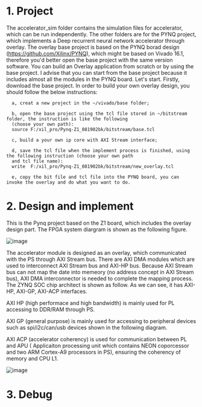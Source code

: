 # 1. Project 

   The accelerator_sim folder contains the simulation files for accelerator, which can be run independently.
   The other folders are for the PYNQ project, which implements a Deep recurrent neural network accelerator
   through overlay. The overlay base project is based on the PYNQ borad design (https://github.com/Xilinx/PYNQ), 
   which might be based on Vivado 16.1, therefore you'd better open the base project with the same version software.
   You can build an Overlay application from scratch or by using the base project. I advise that you can start
   from the base project because it includes almost all the modules in the PYNQ board. Let's start. Firstly, download
   the base project. In order to build your own overlay design, you should follow the below instructions:

      a, creat a new project in the ~/vivado/base folder;

      b, open the base project using the tcl file stored in ~/bitstream folder, the instruction is like the following
      (choose your own path): 
      source F:/xil_pro/Pynq-Z1_081902bk/bitstream/base.tcl
   
      c, build a your own ip core with AXI Stream interface;

      d, save the tcl file when the implement process is finished, using the following instruction (choose your own path
      and tcl file name): 
      write  F:/xil_pro/Pynq-Z1_081902bk/bitstream/new_overlay.tcl
      
      e, copy the bit file and tcl file into the PYNQ board, you can invoke the overlay and do what you want to do.

 
# 2. Design and implement

   This is the Pynq project based on the Z1 board, which includes the overlay design part.
   The FPGA system diargram is shown as the following figure. 

   ![image](https://github.com/hillhao/PYNQ-project/blob/master/images/accelerator%20diagram.jpg)

   The accelerator module is designed as an overlay, which communicated with the PS through 
   AXI Stream bus. There are AXI DMA modules which are used to interconnect AXI Stream bus 
   and AXI-HP bus. Because AXI Stream bus can not map the date into memeory (no address concept in
   AXI Stream bus), AXI DMA interconnector is needed to complete the mapping process. The ZYNQ
   SOC chip architect is shown as follow. As we can see, it has AXI-HP, AXI-GP, AXI-ACP interfaces.

   AXI HP (high performace and high bandwidth) is mainly used for PL accessing to DDR/RAM through PS.

   AXI GP (general purpose) is mainly used for accessing to peripheral devices such as spi/i2c/can/usb
   devices shown in the following diagram.

   AXI ACP (accelerator coherency) is used for communication between PL and APU ( Applicaiton processing
   unit which contains NEON coporcessor and two ARM Cortex-A9 processors in PS), ensuring the coherency
   of memory and CPU L1.

   ![image](https://github.com/hillhao/PYNQ-project/blob/master/images/ps%20arch.jpg)

# 3. Debug 
